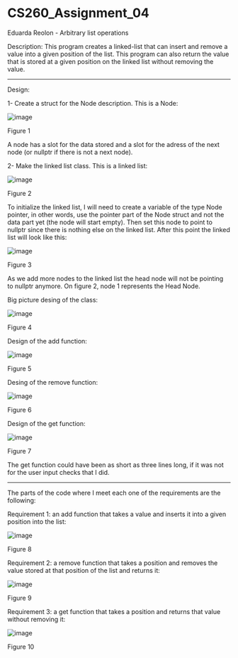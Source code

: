 # CS260_Assignment_04
Eduarda Reolon - Arbitrary list operations

Description: This program creates a linked-list that can insert and remove a value into a given position of the list. This program can also return the value that is stored at a given position on the linked list without removing the value. 

---------------------------------------------------------------------------------------------------

Design: 

1- Create a struct for the Node description. This is a Node:

![image](https://github.com/dudareolon/CS260_Assignment_04/assets/102680672/0559feee-1f6b-4e2a-8a97-62877bec0c27)

Figure 1

A node has a slot for the data stored and a slot for the adress of the next node (or nullptr if there is not a next node).

2- Make the linked list class. This is a linked list:

![image](https://github.com/dudareolon/CS260_Assignment_04/assets/102680672/c0daa417-4969-4db2-83c6-c2f76aa93582)

Figure 2

To initialize the linked list, I will need to create a variable of the type Node pointer, in other words, use the pointer part of the Node struct and not the data part yet (the node will start empty). Then set this node to point to nullptr since there is nothing else on the linked list. After this point the linked list will look like this:

![image](https://github.com/dudareolon/CS260_Assignment_04/assets/102680672/41a0a5e8-25f1-4ad8-b22c-5d443edb784a)

Figure 3

As we add more nodes to the linked list the head node will not be pointing to nullptr anymore. On figure 2, node 1 represents the Head Node. 

Big picture desing of the class:

![image](https://github.com/dudareolon/CS260_Assignment_04/assets/102680672/b1140f76-70ad-4cd3-90c9-107afb92391f)

Figure 4

Design of the add function:

![image](https://github.com/dudareolon/CS260_Assignment_04/assets/102680672/0e7222ae-b8e1-4527-be30-dd72b369570a)

Figure 5

Desing of the remove function:

![image](https://github.com/dudareolon/CS260_Assignment_04/assets/102680672/1f7712c2-16e0-414c-a199-43067472d129)

Figure 6

Design of the get function:

![image](https://github.com/dudareolon/CS260_Assignment_04/assets/102680672/10b8e1b4-f1ae-4813-87e9-7ed2c0c0314a)

Figure 7

The get function could have been as short as three lines long, if it was not for the user input checks that I did.

---------------------------------------------------------------------------------------------------

The parts of the code where I meet each one of the requirements are the following:

Requirement 1: an add function that takes a value and inserts it into a given position into the list:

![image](https://github.com/dudareolon/CS260_Assignment_04/assets/102680672/b391c4eb-5583-44ed-b861-5e4c99ccf0cf)

Figure 8

Requirement 2: a remove function that takes a position and removes the value stored at that position of the list and returns it:

![image](https://github.com/dudareolon/CS260_Assignment_04/assets/102680672/1605c6cc-4ac8-4e97-a1ac-a56085278f9d)

Figure 9

Requirement 3: a get function that takes a position and returns that value without removing it:

![image](https://github.com/dudareolon/CS260_Assignment_04/assets/102680672/68dff05b-e0c7-4cf3-b5be-ed26133d4979)

Figure 10



